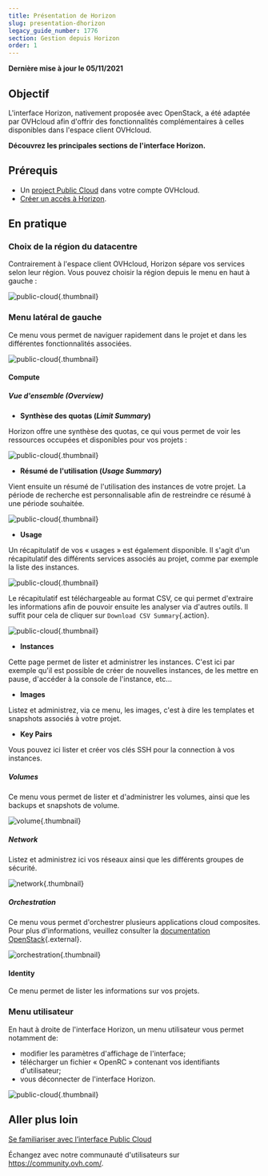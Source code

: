 ```yaml
---
title: Présentation de Horizon
slug: presentation-dhorizon
legacy_guide_number: 1776
section: Gestion depuis Horizon
order: 1
---
```


**Dernière mise à jour le 05/11/2021**

## Objectif

L'interface Horizon, nativement proposée avec OpenStack, a été adaptée par OVHcloud afin d'offrir des fonctionnalités complémentaires à celles disponibles dans l'espace client OVHcloud.

**Découvrez les principales sections de l'interface Horizon.**

## Prérequis

- Un [project Public Cloud](https://docs.ovh.com/ca/fr/public-cloud/creer-un-projet-public-cloud/) dans votre compte OVHcloud.
- [Créer un accès à Horizon](../creer-un-acces-a-horizon/).

## En pratique

### Choix de la région du datacentre

Contrairement à l'espace client OVHcloud, Horizon sépare vos services selon leur région. Vous pouvez choisir la région depuis le menu en haut à gauche :

![public-cloud](images/region2021.png){.thumbnail}

### Menu latéral de gauche

Ce menu vous permet de naviguer rapidement dans le projet et dans les différentes fonctionnalités associées.

![public-cloud](images/leftmenu2021.png){.thumbnail}

#### Compute

##### **Vue d'ensemble (*Overview*)**

- **Synthèse des quotas (*Limit Summary*)**

Horizon offre une synthèse des quotas, ce qui vous permet de voir les ressources occupées et disponibles pour vos projets :

![public-cloud](images/quotas2021.png){.thumbnail}

- **Résumé de l'utilisation (*Usage Summary*)**

Vient ensuite un résumé de l'utilisation des instances de votre projet. La période de recherche est personnalisable afin de restreindre ce résumé à une période souhaitée.

![public-cloud](images/usagesummary2021.png){.thumbnail}

- **Usage**

Un récapitulatif de vos « usages » est également disponible. Il s'agit d'un récapitulatif des différents services associés au projet, comme par exemple la liste des instances.

![public-cloud](images/usage2021.png){.thumbnail}

Le récapitulatif est téléchargeable au format CSV, ce qui permet d'extraire les informations afin de pouvoir ensuite les analyser via d'autres outils. Il suffit pour cela de cliquer sur `Download CSV Summary`{.action}.

![public-cloud](images/csv2021.png){.thumbnail}

- **Instances**

Cette page permet de lister et administrer les instances. C'est ici par exemple qu'il est possible de créer de nouvelles instances, de les mettre en pause, d'accéder à la console de l'instance, etc...

- **Images**

Listez et administrez, via ce menu, les images, c'est à dire les templates et snapshots associés à votre projet.

- **Key Pairs**

Vous pouvez ici lister et créer vos clés SSH pour la connection à vos instances.

##### **Volumes**

Ce menu vous permet de lister et d'administrer les volumes, ainsi que les backups et snapshots de volume.

![volume](images/volumes2021.png){.thumbnail}

##### **Network**

Listez et administrez ici vos réseaux ainsi que les différents groupes de sécurité. 

![network](images/network2021.png){.thumbnail}

##### **Orchestration**

Ce menu vous permet d'orchestrer plusieurs applications cloud composites.<br>
Pour plus d'informations, veuillez consulter la [documentation OpenStack](https://docs.openstack.org/horizon/pike/user/stacks.html){.external}.

![orchestration](images/orchestration2021.png){.thumbnail}

#### Identity

Ce menu permet de lister les informations sur vos projets.

### Menu utilisateur

En haut à droite de l'interface Horizon, un menu utilisateur vous permet notamment de: 

- modifier les paramètres d'affichage de l'interface;
- télécharger un fichier « OpenRC » contenant vos identifiants d'utilisateur;
- vous déconnecter de l'interface Horizon.

![public-cloud](images/username2021.png){.thumbnail}

## Aller plus loin

[Se familiariser avec l’interface Public Cloud](https://docs.ovh.com/ca/fr/public-cloud/public-cloud-interface/)
 
Échangez avec notre communauté d'utilisateurs sur <https://community.ovh.com/>.
